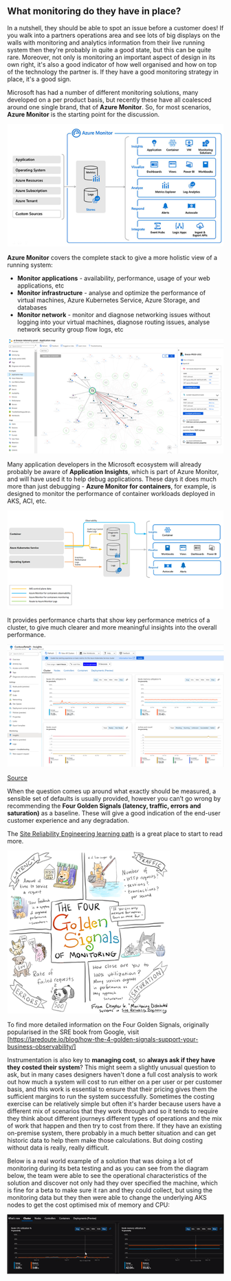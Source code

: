 ## What monitoring do they have in place?

In a nutshell, they should be able to spot an issue before a customer does! If you walk into a partners operations area and see lots of big displays on the walls with monitoring and analytics information from their live running system then they're probably in quite a good state, but this can be quite rare. Moreover, not only is monitoring an important aspect of design in its own right, it's also a good indicator of how well organised and how on top of the technology the partner is. If they have a good monitoring strategy in place, it's a good sign. 

Microsoft has had a number of different monitoring solutions, many developed on a per product basis, but recently these have all coalesced around one single brand, that of **Azure Monitor**. So, for most scenarios, **Azure Monitor** is the starting point for the discussion. 

![Overview of Azure Monitor](01-azure-monitor-overview.png)

**Azure Monitor** covers the complete stack to give a more holistic view of a running system:

* **Monitor applications** - availability, performance, usage of your web applications, etc
* **Monitor infrastructure** - analyse and optimize the performance of virtual machines, Azure Kubernetes Service, Azure Storage, and databases
* **Monitor network** - monitor and diagnose networking issues without logging into your virtual machines, diagnose routing issues, analyse network security group flow logs, etc

![Application map inside Azure Monitor](02-application-map.png)

Many application developers in the Microsoft ecosystem will already probably be aware of **Application Insights**, which is part of Azure Monitor, and will have used it to help debug applications. These days it does much more than just debugging - **Azure Monitor for containers**, for example, is designed to monitor the performance of container workloads deployed in AKS, ACI, etc.

![Container Insights with Azure Monitor for containers](03-container-insights.png)

It provides performance charts that show key performance metrics of a cluster, to give much clearer and more meaningful insights into the overall performance.

![Insights portal for Container Insights](04-container-insights-overview.png)

[Source](https://docs.microsoft.com/azure/azure-monitor/insights/container-insights-overview)

When the question comes up around what exactly should be measured, a sensible set of defaults is usually provided, however you can’t go wrong by recommending the **Four Golden Signals (latency, traffic, errors and saturation)** as a baseline. These will give a good indication of the end-user customer experience and any degradation.

The [Site Reliability Engineering learning path](https://docs.microsoft.com/en-us/learn/modules/intro-to-site-reliability-engineering/) is a great place to start to read more.

![Four golden signals of monitoring](05-four-golden-signals.png)

To find more detailed information on the Four Golden Signals, originally popularised in the SRE book from Google, visit [https://laredoute.io/blog/how-the-4-golden-signals-support-your-business-observability/]

Instrumentation is also key to **managing cost**, so **always ask if they have they costed their system**? This might seem a slightly unusual question to ask, but in many cases designers haven't done a full cost analysis to work out how much a system will cost to run either on a per user or per customer basis, and this work is essential to ensure that their pricing gives them the sufficient margins to run the system successfully. Sometimes the costing exercise can be relatively simple but often it's harder because users have a different mix of scenarios that they work through and so it tends to require they think about different journeys different types of operations and the mix of work that happen and then try to cost from there. If they have an existing on-premise system, there probably in a much better situation and can get historic data to help them make those calculations. But doing costing without data is really, really difficult.

Below is a real world example of a solution that was doing a lot of monitoring during its beta testing and as you can see from the diagram below, the team were able to see the operational characteristics of the solution and discover not only had they over specified the machine, which is fine for a beta to make sure it ran and they could collect, but using the monitoring data but they then were able to change the underlying AKS nodes to get the cost optimised mix of memory and CPU:

![Underutilisation of AKS example](06-costing.png)

